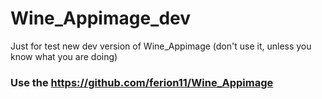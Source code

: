 # Wine_Appimage_dev
Just for test new dev version of Wine_Appimage (don't use it, unless you know what you are doing)

### Use the https://github.com/ferion11/Wine_Appimage

